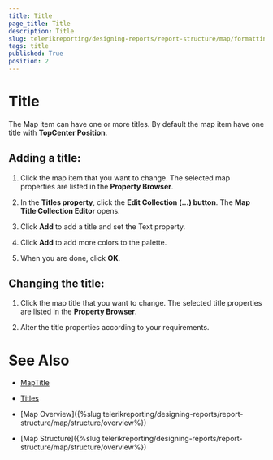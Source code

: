 ```yaml
---
title: Title
page_title: Title 
description: Title
slug: telerikreporting/designing-reports/report-structure/map/formatting-a-map/title
tags: title
published: True
position: 2
---
```


# Title

The Map item can have one or more titles. By default the map item have one title with __TopCenter Position__. 

## Adding a title:

1. Click the map item that you want to change. The selected map properties are listed in the __Property Browser__. 

1. In the __Titles property__, click the __Edit Collection (…) button__. The __Map Title Collection Editor__ opens. 

1. Click __Add__ to add a title and set the Text property. 

1. Click __Add__ to add more colors to the palette. 

1. When you are done, click __OK__. 

## Changing the title:

1. Click the map title that you want to change. The selected title properties are listed in the __Property Browser__. 

1. Alter the title properties according to your requirements. 

# See Also
 
* [MapTitle](/reporting/api/Telerik.Reporting.MapTitle)  

* [Titles](/reporting/api/Telerik.Reporting.Map#Telerik_Reporting_Map_Titles) 

* [Map Overview]({%slug telerikreporting/designing-reports/report-structure/map/structure/overview%})

* [Map Structure]({%slug telerikreporting/designing-reports/report-structure/map/structure/overview%})
